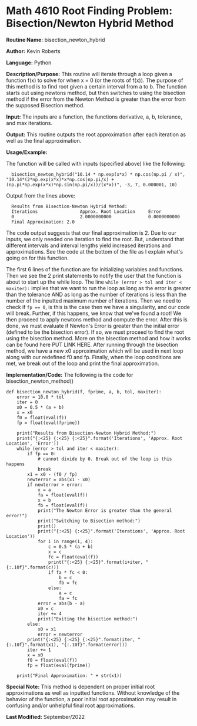 # Math 4610 Root Finding Problem: Bisection/Newton Hybrid Method

**Routine Name:**           bisection_newton_hybrid

**Author:** Kevin Roberts

**Language:** Python

**Description/Purpose:** This routine will iterate through a loop given a function f(x) to solve for when x = 0 (or the 
roots of f(x)). The purpose of this method is to find root given a certain interval from a to b. The function starts out 
using newtons method, but then switches to using the bisection method if the error from the Newton Method is greater than 
the error from the supposed Bisection method.

**Input:** The inputs are a function, the functions derivative, a, b, tolerance, and max iterations.

**Output:** This routine outputs the root approximation after each iteration as well as the final approximation.

**Usage/Example:**

The function will be called with inputs (specified above) like the following: 

      bisection_newton_hybrid("10.14 * np.exp(x*x) * np.cos(np.pi / x)", "10.14*(2*np.exp(x*x)*x*np.cos(np.pi/x) + (np.pi*np.exp(x*x)*np.sin(np.pi/x))/(x*x))", -3, 7, 0.000001, 10)

Output from the lines above:

      Results from Bisection-Newton Hybrid Method:
      Iterations                Approx. Root Location     Error                    
      0                         2.0000000000              0.0000000000             
      Final Approximation: 2.0

The code output suggests that our final approximation is 2. Due to our inputs, we only needed one iteration to find 
the root. But, understand that different intervals and interval lengths yield increased iterations and approximations. See 
the code at the bottom of the file as I explain what's going on for this function. 

The first 6 lines of the function are for initializing variables and functions. Then we see the 2 print statements to notify
the user that the function is about to start up the while loop. The line ``while (error > tol and iter < maxiter):`` implies that we want to run the loop as long as the error is 
greater than the tolerance AND as long as the number of iterations is less than the number of the inputted maximum number 
of iterations. Then we need to check if ``fp == 0``, is this is the case then we have a singularity, and our code will break. 
Further, if this happens, we know that we've found a root! We then proceed to apply newtons method and compute the error.
After this is done, we must evaluate if Newton's Error is greater than the initial error (defined to be the bisection error).
If so, we must proceed to find the root using the bisection method. More on the bisection method and how it works can be 
found here PUT LINK HERE. After running through the bisection method, we have a new x0 approximation which will be used in 
next loop along with our redefined f0 and fp. Finally, when the loop conditions are met, we break out of the loop and print
the final approximation.

**Implementation/Code:** The following is the code for bisection_newton_method()

    def bisection_newton_hybrid(f, fprime, a, b, tol, maxiter):
        error = 10.0 * tol
        iter = 0
        x0 = 0.5 * (a + b)
        x = x0
        f0 = float(eval(f))
        fp = float(eval(fprime))
    
        print("Results from Bisection-Newton Hybrid Method:")
        print("{:<25} {:<25} {:<25}".format('Iterations', 'Approx. Root Location', 'Error'))
        while (error > tol and iter < maxiter):
            if fp == 0:
                # cannot divide by 0. Break out of the loop is this happens
                break
            x1 = x0 - (f0 / fp)
            newterror = abs(x1 - x0)
            if newterror > error:
                x = a
                fa = float(eval(f))
                x = b
                fb = float(eval(f))
                print("The Newton Error is greater than the general error!")
                print("Switching to Bisection method:")
                print()
                print("{:<25} {:<25}".format('Iterations', 'Approx. Root Location'))
                for i in range(1, 4):
                    c = 0.5 * (a + b)
                    x = c
                    fc = float(eval(f))
                    print("{:<25} {:<25}".format(i+iter, "{:.10f}".format(c)))
                    if fa * fc < 0:
                        b = c
                        fb = fc
                    else:
                        a = c
                        fa = fc
                error = abs(b - a)
                x0 = c
                iter += 4
                print("Exiting the bisection method:")
            else:
                x0 = x1
                error = newterror
            print("{:<25} {:<25} {:<25}".format(iter, "{:.10f}".format(x1), "{:.10f}".format(error)))
            iter += 1
            x = x0
            f0 = float(eval(f))
            fp = float(eval(fprime))
    
        print("Final Approximation: " + str(x1))

**Special Note:** This method is dependent on proper initial root approximations as well as inputted functions. Without 
knowledge of the behavior of the function, a poor initial root approximation may result in confusing and/or unhelpful final
root approximations.

**Last Modified:** September/2022